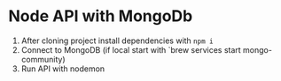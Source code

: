 # Node API with MongoDb

1. After cloning project install dependencies with `npm i`
2. Connect to MongoDB (if local start with `brew services start mongo-community)
3. Run API with nodemon